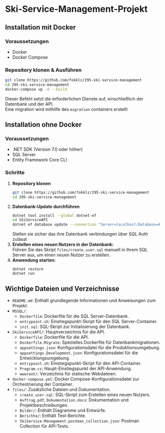 ﻿# Ski-Service-Management-Projekt

## Installation mit Docker

### Voraussetzungen
- Docker
- Docker Compose

### Repository klonen & Ausführen
```bash
git clone https://github.com/fokklz/295-ski-service-management
cd 295-ski-service-management
docker-compose up -d --build
```
Dieser Befehl setzt die erforderlichen Dienste auf, einschließlich der Datenbank und der API. <br>
Eine migration wird mithilfe des `migration` containers erstellt
   

## Installation ohne Docker

### Voraussetzungen
- .NET SDK (Version 7.0 oder höher)
- SQL Server
- Entity Framework Core CLI

### Schritte
1. **Repository klonen**
    ```bash
    git clone https://github.com/fokklz/295-ski-service-management
    cd 295-ski-service-management
    ```
2. **Datenbank-Update durchführen**
    ```bash
    dotnet tool install --global dotnet-ef
    cd SkiServiceAPI
    dotnet ef database update --connection "Server=localhost;Database=ASPDatabaseLocal;Trusted_Connection=True;Encrypt=False;TrustServerCertificate=True;"
    ```
    Stellen sie sicher das ihre Datenbank verbindungen über SQL Auth zulässt
3. **Erstellen eines neuen Nutzers in der Datenbank:**
    <br>Führen Sie das Skript `files/create_user.sql` manuell in Ihrem SQL Server aus, um einen neuen Nutzer zu erstellen.
4. **Anwendung starten:**
   ```
   dotnet restore
   dotnet run
   ```

## Wichtige Dateien und Verzeichnisse

- `README.md`: Enthält grundlegende Informationen und Anweisungen zum Projekt.
- `MSSQL/`: 
  - `Dockerfile`: Dockerfile für die SQL Server-Datenbank.
  - `entrypoint.sh`: Einstiegspunkt-Skript für den SQL Server-Container.
  - `init.sql`: SQL-Skript zur Initialisierung der Datenbank.
- `SkiServiceAPI/`: Hauptverzeichnis für die API.
  - `Dockerfile`: Dockerfile für die API.
  - `Dockerfile.Migrate`: Spezielles Dockerfile für Datenbankmigrationen.
  - `appsettings.json`: Konfigurationsdatei für die Produktionsumgebung.
  - `appsettings.Development.json`: Konfigurationsdatei für die Entwicklungsumgebung.
  - `entrypoint.sh`: Einstiegspunkt-Skript für den API-Container.
  - `Program.cs`: Haupt-Einstiegspunkt der API-Anwendung.
  - `wwwroot/`: Verzeichnis für statische Webdateien.
- `docker-compose.yml`: Docker Compose-Konfigurationsdatei zur Orchestrierung der Container.
- `files/`: Zusätzliche Dateien und Dokumentation.
  - `create_user.sql`: SQL-Skript zum Erstellen eines neuen Nutzers.
  - `Auftrag.pdf`, `Dokumentation.docx`: Dokumentation und Projektbeschreibungen.
  - `Bilder/`: Enthält Diagramme und Entwürfe.
  - `Berichte/`: Enthält Test-Berichte.
  - `SkiService-Management.postman_collection.json`: Postman Collection für API-Tests.
